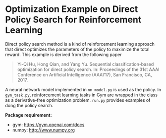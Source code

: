 # Optimization Example on Direct Policy Search for Reinforcement Learning

Direct policy search method is a kind of reinforcement learning approach that direct optimizes the parameters of the policy to maximize the total reward. This example is derived from the following paper 
> Yi-Qi Hu, Hong Qian, and Yang Yu. Sequential classification-based optimization for direct policy search. In: Proceedings of the 31st AAAI Conference on Artificial Intelligence (AAAI’17), San Francisco, CA, 2017.

A neural network model implemented in `nn_model.py` is used as the policy. In `gym_task.py`, reinforcement learning tasks in Gym are wrapped in the class as a derivative-free optimization problem. `run.py` provides examples of dong the policy search.

__Package requirement:__
* gym: https://gym.openai.com/docs
* numpy: http://www.numpy.org
